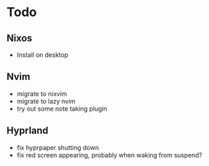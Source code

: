 # Todo

## Nixos
- Install on desktop

## Nvim
- migrate to nixvim
- migrate to lazy nvim
- try out some note taking plugin

## Hyprland
- fix hyprpaper shutting down
- fix red screen appearing, probably when waking from suspend?
